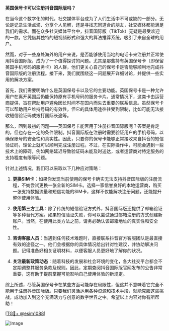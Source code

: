 **英国保号卡可以注册抖音国际版吗？**

在当今这个数字化的时代，社交媒体平台成为了人们生活中不可或缺的一部分。无论是记录生活点滴、分享个人见解，还是寻找志同道合的朋友，社交媒体都能满足我们的需求。而在众多社交媒体平台中，抖音国际版（TikTok）无疑是最受欢迎的一款。它凭借其独特的短视频形式和强大的算法推荐系统，吸引了来自全球的用户。

然而，对于一些身处海外的用户来说，是否能够使用当地的电话卡来注册并正常使用抖音国际版，成为了一个值得探讨的问题。尤其是那些持有英国保号卡（即保留英国手机号码的服务卡）的人群，他们更关心自己的保号卡是否能够顺利地完成抖音国际版的注册流程。接下来，我们就围绕这一问题展开详细讨论，并提供一些实用的解决方案。

首先，我们需要明确什么是英国保号卡以及它的主要功能。英国保号卡是一种允许用户在离开英国后仍能保持原有手机号码的服务卡片。通常情况下，这类卡由运营商提供，旨在帮助用户避免因长时间不在国内而失去重要的联系信息。虽然保号卡可以帮助用户维持号码的有效性，但它的具体用途往往受到限制，比如可能无法接收短信验证码或拨打国际长途等。

那么，回到最初的问题——英国保号卡能否用于注册抖音国际版呢？答案是肯定的，但也存在一定的条件限制。抖音国际版在注册时需要验证用户的手机号码，以确保账号的安全性和真实性。因此，只要你的保号卡能够正常接收来自抖音的短信验证码，理论上就可以顺利完成注册过程。不过，在实际操作中，可能会遇到一些技术上的障碍，例如网络延迟导致验证码未能及时送达，或者运营商对特定服务的支持程度有限等问题。

针对上述情况，我们可以采取以下几种应对策略：

1. **更换SIM卡**：如果你发现当前使用的保号卡确实无法支持抖音国际版的注册流程，不妨尝试更换一张全新的SIM卡。选择一家信誉良好的本地运营商，购买一张支持数据流量和短信功能的SIM卡，这样不仅能解决注册问题，还能提升整体使用体验。

2. **使用第三方工具**：除了传统的短信验证方式外，抖音国际版还提供了邮箱验证等多种替代方案。如果短信验证失败，你可以尝试通过邮箱注册的方式创建新账户。当然，在使用此类方法之前，请务必确认该邮箱地址的真实性和安全性。

3. **咨询客服人员**：当遇到任何技术难题时，直接联系抖音官方客服团队是最直接有效的途径之一。他们会根据你的具体情况给出针对性建议，并协助解决问题。记得准备好相关证明材料，以便客服人员更好地了解你的状况。

4. **关注最新政策动态**：随着科技的发展和社会环境的变化，各大社交平台都会不定期调整其服务条款及规则。因此，定期查阅抖音国际版官网发布的公告非常重要，这有助于提前掌握可能影响自己使用体验的新规定。

综上所述，尽管英国保号卡在某些方面可能存在局限性，但这并不意味着它完全不能用于注册抖音国际版。只要我们灵活运用各种资源和技术手段，就能克服这些挑战，成功加入到这个充满活力与创意的数字世界之中。希望以上内容对你有所帮助！

[[TG💪+ @esim1088](https://t.me/s/esim1088)]

![Image](https://i.postimg.cc/4NQfJmqS/Snipaste-2025-05-13-00-14-12.png)